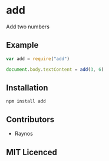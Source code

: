 # add

Add two numbers

## Example

```js
var add = require("add")

document.body.textContent = add(3, 6)
```

## Installation

`npm install add`

## Contributors

 - Raynos

## MIT Licenced
